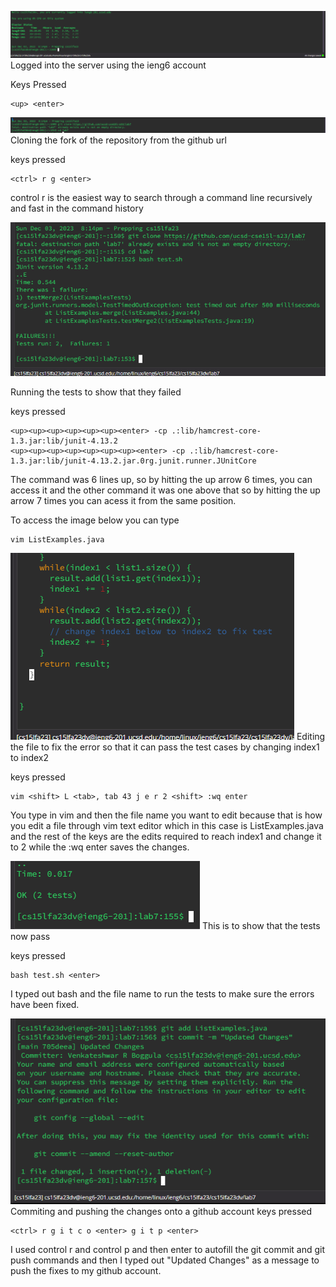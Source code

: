 ![image](labreportredo.png)
Logged into the server using the ieng6 account

Keys Pressed 
```
<up> <enter>
```
![image](labreportredo1.png)
Cloning the fork of the repository from the github url

keys pressed
```
<ctrl> r g <enter>
```
control r is the easiest way to search through a command line recursively and fast in the command history


![image](labreportredo2.png)

Running the tests to show that they failed

keys pressed
```
<up><up><up><up><up><up><enter> -cp .:lib/hamcrest-core-1.3.jar:lib/junit-4.13.2
<up><up><up><up><up><up><up><enter> -cp .:lib/hamcrest-core-1.3.jar:lib/junit-4.13.2.jar.0rg.junit.runner.JUnitCore
```
The command was 6 lines up, so by hitting the up arrow 6 times, you can access it and the other command it was one above that so by hitting the up arrow 7 times you can acess it from the same position. 


To access the image below you can type 
```
vim ListExamples.java
```
![image](labreportredo3.png)
Editing the file to fix the error so that it can pass the test cases by changing index1 to index2

keys pressed
```
vim <shift> L <tab>, tab 43 j e r 2 <shift> :wq enter
```
You type in vim and then the file name you want to edit because that is how you edit a file through vim text editor which in this case is ListExamples.java and the rest of the keys are the edits required to reach index1 and change it to 2 while the :wq enter saves the changes.

![image](labreportredo4.png)
This is to show that the tests now pass

keys pressed
```
bash test.sh <enter>
```
I typed out bash and the file name to run the tests to make sure the errors have been fixed. 


![image](labreportredo5.png)
Commiting and pushing the changes onto a github account
keys pressed
```
<ctrl> r g i t c o <enter> g i t p <enter>
```
I used control r and control p and then enter to autofill the git commit and git push commands and then I typed out "Updated Changes" as a message to push the fixes to my github account. 

